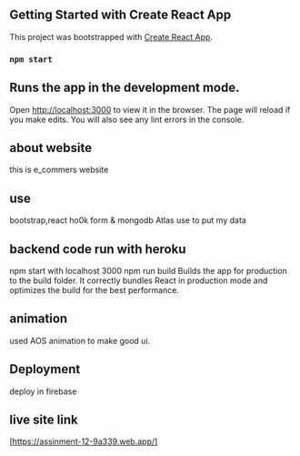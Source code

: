 ## Getting Started with Create React App

This project was bootstrapped with [Create React App](https://github.com/facebook/create-react-app).

### `npm start`

## Runs the app in the development mode.
Open [http://localhost:3000](http://localhost:3000) to view it in the browser.
The page will reload if you make edits.
You will also see any lint errors in the console.

## about website
this is e_commers website

## use
bootstrap,react ho0k form & mongodb Atlas use to put my data

## backend code run with heroku
npm start with localhost 3000
npm run build
Builds the app for production to the build folder.
It correctly bundles React in production mode and optimizes the build for the best performance.

## animation 
used AOS animation to make good ui.

## Deployment
deploy in firebase

## live site link 
[https://assinment-12-9a339.web.app/]


